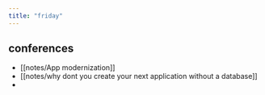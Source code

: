 ```yaml
---
title: "friday"
---
```

## conferences
- [[notes/App modernization]]
- [[notes/why dont you create your next application without a database]]
- 